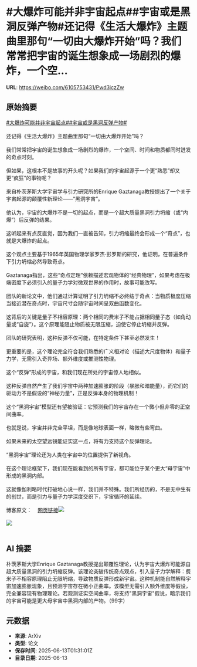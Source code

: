 # #大爆炸可能并非宇宙起点##宇宙或是黑洞反弹产物#还记得《生活大爆炸》主题曲里那句“一切由大爆炸开始”吗？我们常常把宇宙的诞生想象成一场剧烈的爆炸，一个空...

**URL**: https://weibo.com/6105753431/Pwd3iczZw

## 原始摘要

<a href="https://m.weibo.cn/search?containerid=231522type%3D1%26t%3D10%26q%3D%23%E5%A4%A7%E7%88%86%E7%82%B8%E5%8F%AF%E8%83%BD%E5%B9%B6%E9%9D%9E%E5%AE%87%E5%AE%99%E8%B5%B7%E7%82%B9%23&amp;extparam=%23%E5%A4%A7%E7%88%86%E7%82%B8%E5%8F%AF%E8%83%BD%E5%B9%B6%E9%9D%9E%E5%AE%87%E5%AE%99%E8%B5%B7%E7%82%B9%23" data-hide=""><span class="surl-text">#大爆炸可能并非宇宙起点#</span></a><a href="https://m.weibo.cn/search?containerid=231522type%3D1%26t%3D10%26q%3D%23%E5%AE%87%E5%AE%99%E6%88%96%E6%98%AF%E9%BB%91%E6%B4%9E%E5%8F%8D%E5%BC%B9%E4%BA%A7%E7%89%A9%23&amp;extparam=%23%E5%AE%87%E5%AE%99%E6%88%96%E6%98%AF%E9%BB%91%E6%B4%9E%E5%8F%8D%E5%BC%B9%E4%BA%A7%E7%89%A9%23" data-hide=""><span class="surl-text">#宇宙或是黑洞反弹产物#</span></a><br><br>还记得《生活大爆炸》主题曲里那句“一切由大爆炸开始”吗？<br><br>我们常常把宇宙的诞生想象成一场剧烈的爆炸，一个空间、时间和物质都同时迸发的奇点时刻。<br><br>但如果，这根本不是故事的开头呢？如果我们的宇宙起源于一个更“熟悉”却又更“疯狂”的事物呢？<br><br>来自朴茨茅斯大学宇宙学与引力研究所的Enrique Gaztanaga教授提出了一个关于宇宙起源的颠覆性新理论——“黑洞宇宙”。<br><br>他认为，宇宙的大爆炸不是一切的起点，而是一个超大质量黑洞引力坍缩（或“内爆”）后反弹的结果。<br><br>这听起来有点反直觉，因为我们一直被告知，引力坍缩最终会形成一个“奇点”，也就是大爆炸的起点。<br><br>这个观点主要基于1965年英国物理学家罗杰·彭罗斯的研究，他证明，在普遍条件下引力坍缩必然导致奇点。<br><br>Gaztanaga指出，这些“奇点定理”依赖描述宏观物体的“经典物理”，如果考虑在极端密度下必须引入的量子力学对微观世界的作用时，故事可能改写。<br><br>团队的新论文中，他们通过计算证明了引力坍缩不必终结于奇点：当物质极度压缩当接近潜在奇点时，宇宙尺寸会随宇宙时间呈双曲函数变化。<br><br>这背后的关键是量子不相容原理：两个相同的费米子不能占据相同量子态（如角动量或“自旋”）。这个原理能阻止物质被无限压缩，迫使它停止坍缩并反弹。<br><br>团队的研究表明，这种反弹不仅可能，在特定条件下甚至必然发生！<br><br>更重要的是，这个理论完全符合我们熟悉的广义相对论（描述大尺度物体）和量子力学，无需引入奇异场、额外维度或推测性物理。<br><br>这个“反弹”形成的宇宙，和我们现在所处的宇宙惊人地相似。<br><br>这种反弹自然产生了我们宇宙中两种加速膨胀的阶段（暴胀和暗能量），而它们的驱动力不是假设的“神秘力量”，正是反弹本身的物理机制！<br><br>这个“黑洞宇宙”模型还有望被验证：它预测我们的宇宙存在一个微小但非零的正空间曲率。<br><br>也就是说，宇宙并非完全平坦，而是像地球表面一样，略微有些弯曲。<br><br>如果未来的太空望远镜能证实这一点，将有力支持这个反弹理论。<br><br>“黑洞宇宙”理论还为人类在宇宙中的位置提供了新视角。<br><br>在这个理论框架下，我们现在能看到的所有宇宙，都可能位于某个更大“母宇宙”中形成的黑洞内部。<br><br>这就像伽利略时代打破地心说一样，我们并不特殊。我们所经历的，不是无中生有的创世，而是引力与量子力学深度交织下，宇宙循环的延续。<br><br>博客原文：<a href="https://weibo.cn/sinaurl?u=https%3A%2F%2Fwww.port.ac.uk%2Fnews-events-and-blogs%2Fblogs%2Fspace-cosmology-and-the-universe%2Fwhat-if-the-big-bang-wasnt-the-beginning-our-research-suggests-it-may-have-taken-place-inside-a-black-hole" data-hide=""><span class="url-icon"><img style="width: 1rem;height: 1rem" src="https://h5.sinaimg.cn/upload/2015/09/25/3/timeline_card_small_web_default.png" referrerpolicy="no-referrer"></span><span class="surl-text">网页链接</span></a><img style="" src="https://tvax1.sinaimg.cn/large/006Fd7o3gy1i2cojxyqldj30zk0nqtlw.jpg" referrerpolicy="no-referrer"><br><br><img style="" src="https://tvax2.sinaimg.cn/large/006Fd7o3gy1i2cojyot4lj30zk0zgwy6.jpg" referrerpolicy="no-referrer"><br><br>

## AI 摘要

朴茨茅斯大学Enrique Gaztanaga教授提出颠覆性理论，认为宇宙大爆炸可能源自超大质量黑洞的引力坍缩反弹。该理论突破传统奇点观点，引入量子力学解释：费米子不相容原理阻止无限坍缩，导致物质反弹形成新宇宙。这种机制能自然解释宇宙加速膨胀现象，且预测宇宙存在微小正曲率。该模型无需引入额外维度等假设，完全兼容现有物理理论。若观测证实空间曲率，将支持"黑洞宇宙"假说，暗示我们的宇宙可能是更大母宇宙中黑洞内部的产物。（99字）

## 元数据

- **来源**: ArXiv
- **类型**: 论文
- **保存时间**: 2025-06-13T01:31:01Z
- **目录日期**: 2025-06-13
